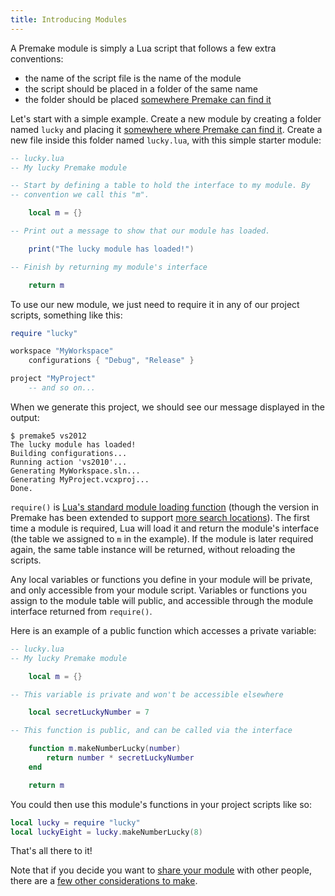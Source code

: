 ```yaml
---
title: Introducing Modules
---
```


A Premake module is simply a Lua script that follows a few extra conventions:

* the name of the script file is the name of the module
* the script should be placed in a folder of the same name
* the folder should be placed [somewhere Premake can find it](locating-scripts)

Let's start with a simple example. Create a new module by creating a folder named `lucky` and placing it [somewhere where Premake can find it](locating-scripts). Create a new file inside this folder named `lucky.lua`, with this simple starter module:

```lua
-- lucky.lua
-- My lucky Premake module

-- Start by defining a table to hold the interface to my module. By
-- convention we call this "m".

	local m = {}

-- Print out a message to show that our module has loaded.

	print("The lucky module has loaded!")

-- Finish by returning my module's interface

	return m
```

To use our new module, we just need to require it in any of our project scripts, something like this:

```lua
require "lucky"

workspace "MyWorkspace"
	configurations { "Debug", "Release" }

project "MyProject"
	-- and so on...
```

When we generate this project, we should see our message displayed in the output:

```
$ premake5 vs2012
The lucky module has loaded!
Building configurations...
Running action 'vs2010'...
Generating MyWorkspace.sln...
Generating MyProject.vcxproj...
Done.
```

`require()` is [Lua's standard module loading function](http://www.lua.org/pil/8.1.html) (though the version in Premake has been extended to support [more search locations](locating-scripts)). The first time a module is required, Lua will load it and return the module's interface (the table we assigned to `m` in the example). If the module is later required again, the same table instance will be returned, without reloading the scripts.

Any local variables or functions you define in your module will be private, and only accessible from your module script. Variables or functions you assign to the module table will public, and accessible through the module interface returned from `require()`.

Here is an example of a public function which accesses a private variable:

```lua
-- lucky.lua
-- My lucky Premake module

	local m = {}

-- This variable is private and won't be accessible elsewhere

	local secretLuckyNumber = 7

-- This function is public, and can be called via the interface

	function m.makeNumberLucky(number)
		return number * secretLuckyNumber
	end

	return m
```

You could then use this module's functions in your project scripts like so:


```lua
local lucky = require "lucky"
local luckyEight = lucky.makeNumberLucky(8)
```

That's all there to it!

Note that if you decide you want to [share your module](modules) with other people, there are a [few other considerations to make](sharing-your-module).

